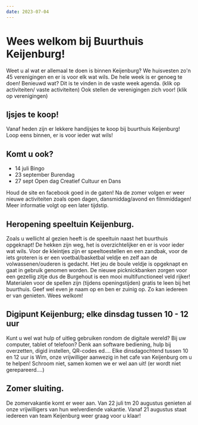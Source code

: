 ```yaml
---
date: 2023-07-04
---
```


# Wees welkom bij Buurthuis Keijenburg!
Weet u al wat er allemaal te doen is binnen Keijenburg?
We huisvesten zo'n 45 verenigingen en er is voor elk wat wils. De hele week is er genoeg te doen!
Benieuwd wat? Dit is te vinden in de vaste week agenda. (klik op activiteiten/ vaste activiteiten)
Ook stellen de verenigingen zich voor! (klik op verenigingen)

## Ijsjes te koop!
Vanaf heden zijn er lekkere handijsjes te koop bij buurthuis Keijenburg!
Loop eens binnen, er is voor ieder wat wils!

## Komt u ook?
- 14 juli Bingo
- 23 september Burendag
- 27 sept Open dag Creatief Cultuur en Dans
  
Houd de site en facebook goed in de gaten! Na de zomer volgen er weer nieuwe
activiteiten zoals open dagen, dansmiddag/avond en filmmiddagen!
Meer informatie volgt op een later tijdstip.

## Heropening speeltuin Keijenburg.
Zoals u wellicht al gezien heeft is de speeltuin naast het buurthuis opgeknapt! De hekken zijn weg, 
het is overzichtelijker en er is voor ieder wat wils. Voor de kleintjes zijn er speeltoestellen en een zandbak, voor de iets groteren 
is er een voetbal/basketbal veldje en zelf aan de volwassenen/ouderen is gedacht. Het jeu de boule veldje is 
opgeknapt en gaat in gebruik genomen worden. De nieuwe picknickbanken zorgen voor een gezellig zitje dus 
de Burgehout is een mooi multifunctioneel veld rijker!
Materialen voor de spellen zijn (tijdens openingstijden) gratis te leen bij het buurthuis. Geef wel even je naam op en ben er zuinig op. Zo kan iedereen er van genieten.
Wees welkom!

## Digipunt Keijenburg; elke dinsdag tussen 10 - 12 uur
Kunt u wel wat hulp of uitleg gebruiken rondom de digitale wereld? Bij uw computer, tablet of telefoon?
Denk aan software bediening, hulp bij overzetten, digid instellen, QR-codes ed....
Elke dinsdagochtend tussen 10 en 12 uur is Wim, onze vrijwilliger aanwezig in het cafe van Keijenburg om u te helpen!
Schroom niet, samen komen we er wel aan uit!
(er wordt niet gerepareerd....)

## Zomer sluiting.
De zomervakantie komt er weer aan. Van 22 juli tm 20 augustus genieten al onze vrijwilligers van hun welverdiende vakantie.
Vanaf 21 augustus staat iedereen van team Keijenburg weer graag voor u klaar!


